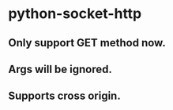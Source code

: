 # python-socket-http

## Only support GET method now.
## Args will be ignored.
## Supports cross origin.
